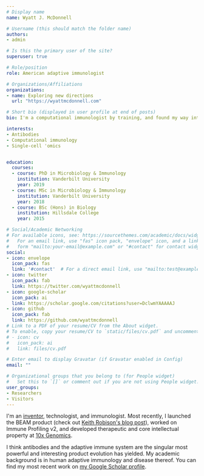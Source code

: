 ```yaml
---
# Display name
name: Wyatt J. McDonnell

# Username (this should match the folder name)
authors:
- admin

# Is this the primary user of the site?
superuser: true

# Role/position
role: American adaptive immunologist

# Organizations/Affiliations
organizations:
- name: Exploring new directions
  url: "https://wyattmcdonnell.com"

# Short bio (displayed in user profile at end of posts)
bio: I'm a computational immunologist by training, and found my way into biotechnology as an inventor and technologist along the way. I'm interested in impactful work that improves human health by harnessing human adaptive immunity.

interests:
- Antibodies
- Computational immunology
- Single-cell 'omics


education:
  courses:
  - course: PhD in Microbiology & Immunology
    institution: Vanderbilt University
    year: 2019
  - course: MSc in Microbiology & Immunology
    institution: Vanderbilt University
    year: 2018
  - course: BSc (Hons) in Biology
    institution: Hillsdale College
    year: 2015

# Social/Academic Networking
# For available icons, see: https://sourcethemes.com/academic/docs/widgets/#icons
#   For an email link, use "fas" icon pack, "envelope" icon, and a link in the
#   form "mailto:your-email@example.com" or "#contact" for contact widget.
social:
- icon: envelope
  icon_pack: fas
  link: '#contact'  # For a direct email link, use "mailto:test@example.org".
- icon: twitter
  icon_pack: fab
  link: https://twitter.com/wyattmcdonnell
- icon: google-scholar
  icon_pack: ai
  link: https://scholar.google.com/citations?user=DclwmYAAAAAJ
- icon: github
  icon_pack: fab
  link: https://github.com/wyattmcdonnell
# Link to a PDF of your resume/CV from the About widget.
# To enable, copy your resume/CV to `static/files/cv.pdf` and uncomment the lines below.
# - icon: cv
#   icon_pack: ai
#   link: files/cv.pdf

# Enter email to display Gravatar (if Gravatar enabled in Config)
email: ""

# Organizational groups that you belong to (for People widget)
#   Set this to `[]` or comment out if you are not using People widget.
user_groups:
- Researchers
- Visitors
---
```


I'm an [inventor](https://patents.google.com/?inventor=Wyatt+James+McDonnell,Wyatt+McDonnell,James+Wyatt+MCDONNELL&sort=new), technologist, and immunologist. Most recently, I launched the BEAM product (check out [Keith Robison's blog post](http://omicsomics.blogspot.com/2021/02/more-details-on-10xs-sample-profiling.html)), worked on Immune Profiling v2, and developed therapeutic and core intellectual property at [10x Genomics](https://10xgenomics.com). 

I think antibodies and the adaptive immune system are the singular most powerful and interesting product evolution has yielded. My academic background is in human adaptive immunology and disease thereof. You can find my most recent work on [my Google Scholar profile](https://scholar.google.com/citations?user=DclwmYAAAAAJ&hl=en).  
